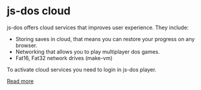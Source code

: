 # js-dos cloud

js-dos offers cloud services that improves user experience. They include:

* Storing saves in cloud, that means you can restore your progress on any browser.
* Networking that allows you to play multiplayer dos games.
* Fat16, Fat32 network drives (make-vm)

To activate cloud services you need to login in js-dos player. 

[Read more](https://dos.zone/blog/premium-subscription/)